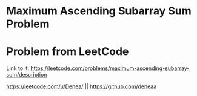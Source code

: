 # Maximum Ascending Subarray Sum Problem

# Problem from LeetCode
Link to it: https://leetcode.com/problems/maximum-ascending-subarray-sum/description

https://leetcode.com/u/Denea/ || https://github.com/deneaa
